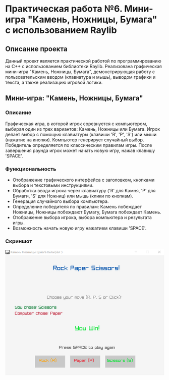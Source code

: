 
# Практическая работа №6. Мини-игра "Камень, Ножницы, Бумага" с использованием Raylib

## Описание проекта

Данный проект является практической работой по программированию на C++ с использованием библиотеки Raylib. Реализована графическая мини-игра "Камень, Ножницы, Бумага", демонстрирующая работу с пользовательским вводом (клавиатура и мышь), выводом графики и текста, а также реализацию игровой логики.

## Мини-игра: "Камень, Ножницы, Бумага"

### Описание
Графическая игра, в которой игрок соревнуется с компьютером, выбирая один из трех вариантов: Камень, Ножницы или Бумага. Игрок делает выбор с помощью клавиатуры (клавиши 'R', 'P', 'S') или мыши (нажатие на кнопки). Компьютер генерирует случайный выбор. Победитель определяется по классическим правилам игры. После завершения раунда игрок может начать новую игру, нажав клавишу 'SPACE'.

### Функциональность
- Отображение графического интерфейса с заголовком, кнопками выбора и текстовыми инструкциями.
- Обработка ввода игрока через клавиатуру ('R' для Камня, 'P' для Бумаги, 'S' для Ножниц) или мышь (клики по кнопкам).
- Генерация случайного выбора компьютера.
- Определение победителя по правилам: Камень побеждает Ножницы, Ножницы побеждают Бумагу, Бумага побеждает Камень.
- Отображение выбора игрока, выбора компьютера и результата игры.
- Возможность начать новую игру нажатием клавиши 'SPACE'.

### Скриншот
![screenshot](https://github.com/Ramadan404/Practic-6/blob/main/screenshot.PNG)
